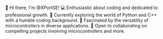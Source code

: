 👋 Hi there, I'm @XPortSE!
💻 Enthusiastic about coding and dedicated to professional growth.
🌱 Currently exploring the world of Python and C++ with a humble coding background.
🌟 Fascinated by the versatility of microcontrollers in diverse applications.
🤝 Open to collaborating on compelling projects involving microcontrollers and more.


<!---
XPortSE/XPortSE is a ✨ special ✨ repository because its `README.md` (this file) appears on your GitHub profile.
You can click the Preview link to take a look at your changes.
--->
